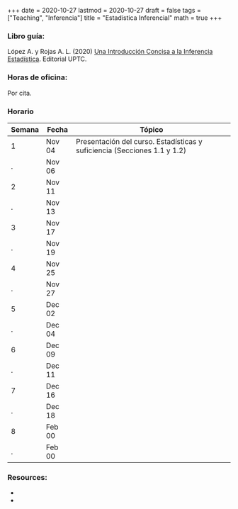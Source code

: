 +++
date      = 2020-10-27
lastmod   = 2020-10-27
draft     = false
tags      = ["Teaching", "Inferencia"]
title     = "Estadística Inferencial"
math      = true
+++

### Libro guía:

López A. y Rojas A. L. (2020) [Una Introducción Concisa a la Inferencia Estadística](https://alexrojas.netlify.app/publication/ie/). Editorial UPTC.

### Horas de oficina: 

Por cita.

### Horario

Semana | Fecha | Tópico
---| ---| ---
1 | Nov 04 | Presentación del curso. Estadísticas y suficiencia (Secciones 1.1 y 1.2)
. | Nov 06 | 
2 | Nov 11 | 
. | Nov 13 | 
3 | Nov 17 | 
. | Nov 19 | 
4 | Nov 25 | 
. | Nov 27 | 
5 | Dec 02 | 
. | Dec 04 | 
6 | Dec 09 | 
. | Dec 11 | 
7 | Dec 16 | 
. | Dec 18 | 
8 | Feb 00 | 
. | Feb 00 | 


### Resources:

  - 

  - 
